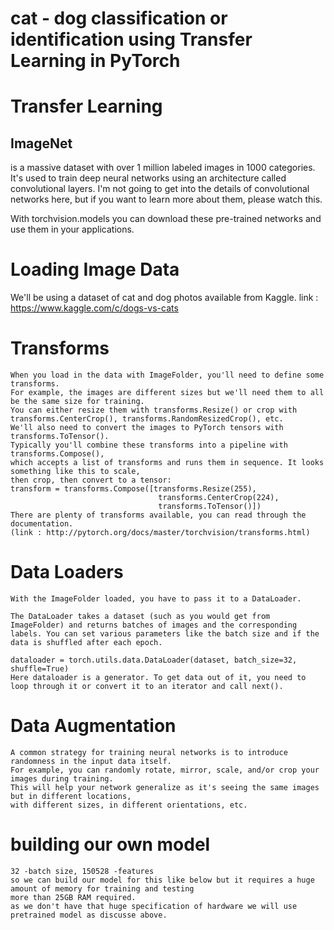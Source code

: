 # cat - dog classification or identification using Transfer Learning in PyTorch

# Transfer Learning

<h2>ImageNet</h2> is a massive dataset with over 1 million labeled images in 1000 categories. It's used to train deep neural networks using an architecture called convolutional layers. I'm not going to get into the details of convolutional networks here, but if you want to learn more about them, please watch this.


With torchvision.models you can download these pre-trained networks and use them in your applications. 

# Loading Image Data

We'll be using a dataset of cat and dog photos available from Kaggle.
link : https://www.kaggle.com/c/dogs-vs-cats


# Transforms
    When you load in the data with ImageFolder, you'll need to define some transforms. 
    For example, the images are different sizes but we'll need them to all be the same size for training. 
    You can either resize them with transforms.Resize() or crop with transforms.CenterCrop(), transforms.RandomResizedCrop(), etc.
    We'll also need to convert the images to PyTorch tensors with transforms.ToTensor(). 
    Typically you'll combine these transforms into a pipeline with transforms.Compose(),
    which accepts a list of transforms and runs them in sequence. It looks something like this to scale,
    then crop, then convert to a tensor:
    transform = transforms.Compose([transforms.Resize(255),
                                     transforms.CenterCrop(224),
                                     transforms.ToTensor()])
    There are plenty of transforms available, you can read through the documentation. 
    (link : http://pytorch.org/docs/master/torchvision/transforms.html)
    
    
# Data Loaders

    With the ImageFolder loaded, you have to pass it to a DataLoader.
    
    The DataLoader takes a dataset (such as you would get from ImageFolder) and returns batches of images and the corresponding labels. You can set various parameters like the batch size and if the data is shuffled after each epoch.
    
    dataloader = torch.utils.data.DataLoader(dataset, batch_size=32, shuffle=True)
    Here dataloader is a generator. To get data out of it, you need to loop through it or convert it to an iterator and call next().

# Data Augmentation

    A common strategy for training neural networks is to introduce randomness in the input data itself. 
    For example, you can randomly rotate, mirror, scale, and/or crop your images during training.
    This will help your network generalize as it's seeing the same images but in different locations,
    with different sizes, in different orientations, etc.
    
# building our own model
    32 -batch size, 150528 -features
    so we can build our model for this like below but it requires a huge amount of memory for training and testing 
    more than 25GB RAM required. 
    as we don't have that huge specification of hardware we will use pretrained model as discusse above.
